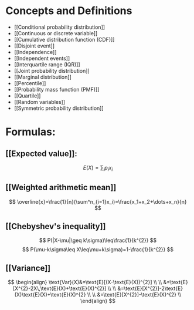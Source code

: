 # Concepts and Definitions

- [[Conditional probability distribution]]
- [[Continuous or discrete variable]]
- [[Cumulative distribution function (CDF)]]
- [[Disjoint event]]
- [[Independence]]
- [[Independent events]]
- [[Interquartile range (IQR)]]
- [[Joint probability distribution]]
- [[Marginal distribution]]
- [[Percentile]]
- [[Probability mass function (PMF)]]
- [[Quartile]]
- [[Random variables]]
- [[Symmetric probability distribution]]

# Formulas: 

## [[Expected value]]:

$$
E(X)=\sum_ip_ix_i
$$

## [[Weighted arithmetic mean]]

$$
\overline{x}=\frac{1}{n}(\sum^n_{i=1}x_i)=\frac{x_1+x_2+\dots+x_n}{n}
$$

## [[Chebyshev's inequality]]

$$
P(|X-\mu|\geq k\sigma)\leq\frac{1}{k^{2}}
$$
$$
P(\mu-k\sigma\leq X\leq\mu+k\sigma)=1-\frac{1}{k^{2}}
$$

## [[Variance]]

$$
\begin{align}
\text{Var}(X)&=\text{E}[(X-\text{E}(X))^{2}] \\
\\
&=\text{E}[X^{2}-2X\,\text{E}(X)+\text{E}(X)^{2}] \\
\\
&=\text{E}[X^{2}]-2\text{E}(X)\text{E}(X)+\text{E}(X)^{2} \\
\\
&=\text{E}[X^{2}]-\text{E}(X)^{2} \\
\end{align}
$$